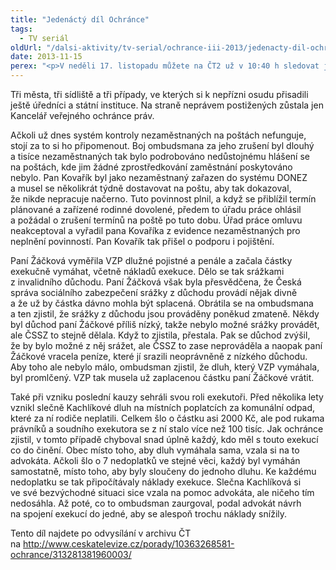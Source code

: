 ```yaml
---
title: "Jedenáctý díl Ochránce"
tags:
  - TV seriál
oldUrl: "/dalsi-aktivity/tv-serial/ochrance-iii-2013/jedenacty-dil-ochrance/"
date: 2013-11-15
perex: "<p>V neděli 17. listopadu můžete na ČT2 už v 10:40 h sledovat jedenáctý díl pořadu Ochránce. První příběh se dá nazvat šikanování nezaměstnaných systémem DONEZ, ve druhém se seniorka stala obětí zmateného vymáhání penále za již promlčené dluhy. Poslední případ je rovněž o dluzích, v nichž se ocitla mladá žena, za kterou rodiče několikrát nezaplatili poplatek za komunální odpad, a exekutoři po ní chtěli přes sto tisíc. Repríza je na programu ve středu 20. 11. ve 13:00 h, další opakování pak v neděli a úterý po půlnoci.</p>"
---
```


<!-- imported from the old website -->

<p>Tři města, tři sídliště a tři případy, ve kterých si k nepřízni osudu přisadili ještě úředníci a státní instituce. Na straně neprávem postižených zůstala jen Kancelář veřejného ochránce práv.</p><p>Ačkoli už dnes systém kontroly nezaměstnaných na poštách nefunguje, stojí za to si ho připomenout. Boj ombudsmana za jeho zrušení byl dlouhý a tisíce nezaměstnaných tak bylo podrobováno nedůstojnému hlášení se na poštách, kde jim žádné zprostředkování zaměstnání poskytováno nebylo. Pan Kovařík byl jako nezaměstnaný zařazen do systému DONEZ a musel se několikrát týdně dostavovat na poštu, aby tak dokazoval, že nikde nepracuje načerno. Tuto povinnost plnil, a když se přiblížil termín plánované a zařízené rodinné dovolené, předem to úřadu práce ohlásil a požádal o zrušení termínů na poště po tuto dobu. Úřad práce omluvu neakceptoval a vyřadil pana Kovaříka z evidence nezaměstnaných pro neplnění povinností. Pan Kovařík tak přišel o podporu i pojištění.</p><p>Paní Žáčková vyměřila VZP dlužné pojistné a penále a začala částky exekučně vymáhat, včetně nákladů exekuce. Dělo se tak srážkami z invalidního důchodu. Paní Žáčková však byla přesvědčena, že Česká správa sociálního zabezpečení srážky z důchodu provádí nějak divně a že už by částka dávno mohla být splacená. Obrátila se na ombudsmana a ten zjistil, že srážky z důchodu jsou prováděny poněkud zmateně. Někdy byl důchod paní Žáčkové příliš nízký, takže nebylo možné srážky provádět, ale ČSSZ to stejně dělala. Když to zjistila, přestala. Pak se důchod zvýšil, že by bylo možné z něj srážet, ale ČSSZ to zase neprováděla a naopak paní Žáčkové vracela peníze, které jí srazili neoprávněně z nízkého důchodu. Aby toho ale nebylo málo, ombudsman zjistil, že dluh, který VZP vymáhala, byl promlčený. VZP tak musela už zaplacenou částku paní Žáčkové vrátit.</p><p>Také při vzniku poslední kauzy sehráli svou roli exekutoři. Před několika lety vznikl slečně Kachlíkové dluh na místních poplatcích za komunální odpad, které za ní rodiče neplatili. Celkem šlo o částku asi 2000 Kč, ale pod rukama právníků a soudního exekutora se z ní stalo více než 100 tisíc. Jak ochránce zjistil, v tomto případě chyboval snad úplně každý, kdo měl s touto exekucí co do činění. Obec místo toho, aby dluh vymáhala sama, vzala si na to advokáta. Ačkoli šlo o 7 nedoplatků ve stejné věci, každý byl vymáhán samostatně, místo toho, aby byly sloučeny do jednoho dluhu. Ke každému nedoplatku se tak připočítávaly náklady exekuce. Slečna Kachlíková si ve své bezvýchodné situaci sice vzala na pomoc advokáta, ale ničeho tím nedosáhla. Až poté, co to ombudsman zaurgoval, podal advokát návrh na spojení exekucí do jedné, aby se alespoň trochu náklady snížily.</p><p>Tento díl najdete po odvysílání v archivu ČT na <a title="Otevření do nového okna" href="http://www.ceskatelevize.cz/porady/10363268581-ochrance/313281381960003/" class="-" target="_blank">http://www.ceskatelevize.cz/porady/10363268581-ochrance/313281381960003/</a> <img alt="" src="https://www.ochrance.cz/typo3/ext/od_linkdesc/icons/external.gif" class="od_linkdesc_icon_external" /> </p>
